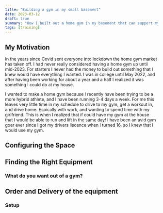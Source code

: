 ```yaml
---
title: "Building a gym in my small basement"
date: 2023-03-12
draft: true
summary: "How I built out a home gym in my basement that can support my goals"
tags: [training]
---
```


## My Motivation

In the years since Covid sent everyone into lockdown the home gym market has taken off. I had never really considered having a home gym up until mid-2023. For starters I never had the money to build out something that I knew would have everything I wanted. I was in college until May 2022, and after having been working for about a year and a half I realized it was something I could do at my house.

I wanted to make a home gym because I recently have been trying to be a more hybrid athlete, and I have been running 3-4 days a week. For me this leaves very little time in my schedule to drive to my gym, get a workout in, and drive home. Espically with work, and wanting to spend time with my girlfriend. This is when I realized that if could have my gym at the house that I would be able to run and lift in the same day! I have been an avid gym goer ever since I got my drivers liscence when I turned 16, so I knew that I would use my gym.

## Configuring the Space

## Finding the Right Equipment

### What do you want out of a gym?

## Order and Delivery of the equipment

### Setup
